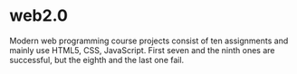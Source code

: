 # web2.0
Modern web programming course projects consist of ten assignments and mainly use HTML5, CSS, JavaScript.  First seven and the ninth ones are successful, but the eighth and the last one fail.
